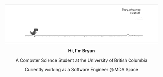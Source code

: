 <p align="center">
  <img src="https://github.com/bryanhuangg/bryanhuangg/blob/main/Top%20Banner.gif" width="750" title="preview"/>
</p>

<p align="center"> <strong>Hi, I'm Bryan </strong> </p>
<p align="center"> A Computer Science Student at the University of British Columbia </p>
<p align="center"> Currently working as a Software Engineer @ MDA Space <p>
